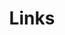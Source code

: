 ---
layout: page
title: Links
description: Links de projetos.
background: '/img/bg-contact.jpg'
form: true
---